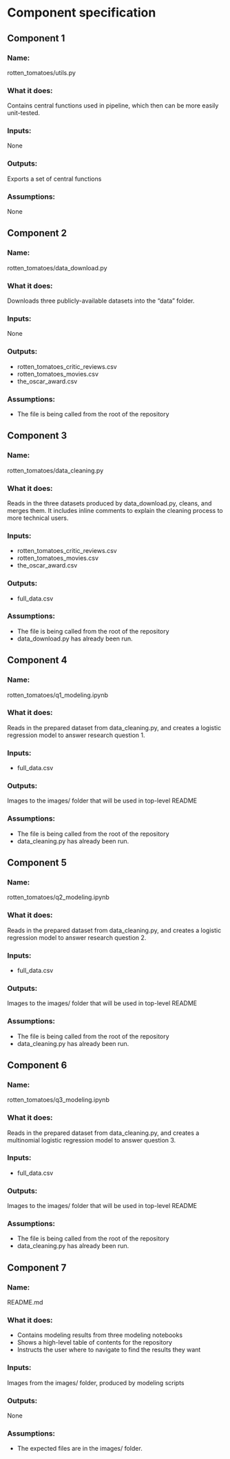 # Component specification 

## Component 1
### Name: 
rotten_tomatoes/utils.py
### What it does: 
Contains central functions used in pipeline, which then can be more easily unit-tested. 
### Inputs: 
None
### Outputs:
Exports a set of central functions
### Assumptions: 
None

## Component 2
### Name: 
rotten_tomatoes/data_download.py
### What it does: 
Downloads three publicly-available datasets into the “data” folder. 
### Inputs: 
None
### Outputs:
* rotten_tomatoes_critic_reviews.csv
* rotten_tomatoes_movies.csv
* the_oscar_award.csv
### Assumptions: 
* The file is being called from the root of the repository

## Component 3
### Name: 
rotten_tomatoes/data_cleaning.py
### What it does: 
Reads in the three datasets produced by data_download.py, cleans, and merges them. 
It includes inline comments to explain the cleaning process to more technical users. 
### Inputs: 
* rotten_tomatoes_critic_reviews.csv
* rotten_tomatoes_movies.csv
* the_oscar_award.csv
### Outputs:
* full_data.csv
### Assumptions: 
* The file is being called from the root of the repository
* data_download.py has already been run.

## Component 4
### Name: 
rotten_tomatoes/q1_modeling.ipynb
### What it does: 
Reads in the prepared dataset from data_cleaning.py, and creates a logistic regression model to answer research question 1. 
### Inputs: 
* full_data.csv
### Outputs:
Images to the images/ folder that will be used in top-level README
### Assumptions: 
* The file is being called from the root of the repository
* data_cleaning.py has already been run.

## Component 5
### Name: 
rotten_tomatoes/q2_modeling.ipynb
### What it does: 
Reads in the prepared dataset from data_cleaning.py, and creates a logistic regression model to answer research question 2. 
### Inputs: 
* full_data.csv
### Outputs:
Images to the images/ folder that will be used in top-level README
### Assumptions: 
* The file is being called from the root of the repository
* data_cleaning.py has already been run.

## Component 6
### Name: 
rotten_tomatoes/q3_modeling.ipynb
### What it does: 
Reads in the prepared dataset from data_cleaning.py, and creates a multinomial logistic regression model to answer question 3.
### Inputs: 
* full_data.csv
### Outputs:
Images to the images/ folder that will be used in top-level README
### Assumptions: 
* The file is being called from the root of the repository
* data_cleaning.py has already been run.

## Component 7
### Name: 
README.md
### What it does: 
* Contains modeling results from three modeling notebooks
* Shows a high-level table of contents for the repository 
* Instructs the user where to navigate to find the results they want
### Inputs: 
Images from the images/ folder, produced by modeling scripts
### Outputs:
None
### Assumptions: 
* The expected files are in the images/ folder. 
